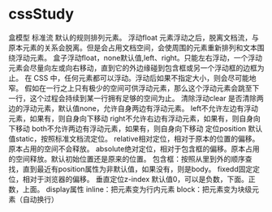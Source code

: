 # cssStudy
盒模型
    标准流
        默认的规则排列元素。
    浮动float
        元素浮动之后，脱离文档流，与原本元素的关系会脱离。但是会占用文档空间，会使周围的元素重新排列和文本围绕浮动元素。
        盒子浮动float，none默认值,left、right。只能左右浮动，一个浮动元素会尽量向左或向右移动，直到它的外边缘碰到包含框或另一个浮动框的边框为止。
        在 CSS 中，任何元素都可以浮动。浮动后如果不指定大小，则会尽可能地窄。
        假如在一行之上只有极少的空间可供浮动元素，那么这个浮动元素会跳至下一行，这个过程会持续到某一行拥有足够的空间为止。
    清除浮动clear
        是否清除两边的浮动元素，默认值none，允许自身两边有浮动元素。
        left不允许左边有浮动元素，如果有，则自身向下移动
        right不允许右边有浮动元素，如果有，则自身向下移动
        both不允许两边有浮动元素，如果有，则自身向下移动
    定位position
        默认值static，按照标准文档流定位。
        relative相对定位，相对于原本的位置的偏移。原本占用的空间不会释放。
        absolute绝对定位，相对于包含框的偏移。原本占用的空间释放。默认初始位置还是原来的位置。
            包含框：按照从里到外的顺序查找，直到最近有position属性为非默认值，如果没有，则是body。
        fixedd固定定位，相对于浏览器的偏移。
    垂直定位z-index
        默认值0，可以是负数，下面。正数，上面。
    display属性
        inline：把元素变为行内元素
        block：把元素变为块级元素（自动换行）
